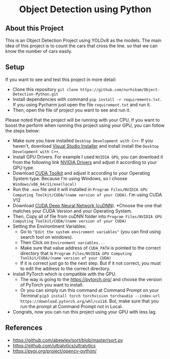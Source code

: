 <div align="center">
  <h1>Object Detection using Python</h1> 
</div>

## About this Project

This is an Object Detection Project using YOLOv8 as the models. The main idea of this project is to count the cars that cross the line.
so that we can know the number of cars easily.

## Setup

If you want to see and test this project in more detail:

- Clone this repository `git clone https://github.com/nurhikam/Object-Detection-Python.git`
- Install dependencies with command `pip install -r requirements.txt`. If you using Pycharm just open the file `requirement.txt` and run it.
- Then, open the file of project you want to see and run it.

Please noted that the project will be running with your CPU,
If you want to boost the perform when running this project using your GPU, you can follow the steps below:

- Make sure you have installed `Desktop Development with C++`. If you haven't, download [Visual Studio Installer](https://visualstudio.microsoft.com/downloads/) and install install the `Desktop Development with C++`.
- Install GPU Drivers. For example I used `NVIDIA GPU`, you can download it from the following link [NVIDIA Drivers](https://www.nvidia.com/Download/index.aspx?lang=en-us) and adjust it according to your GPU type.
- Download [CUDA Toolkit](https://developer.nvidia.com/cuda-downloads) and adjust it according to your Operating System type. Because I'm using Windows, so I choose `Windows/x86_64/11/exe(local)`
- Run the `.exe` file and it will installed in `Program Files/NVIDIA GPU Computing Toolkit/CUDA/(name version of your CUDA)`. I'm using CUDA V12
- Download [CUDA Deep Neural Network (cuDNN)](https://developer.nvidia.com/rdp/cudnn-download). *Choose the one that matches your CUDA Version and your Operating System.
- Then, Copy all of file from cuDNN folder into `Program Files/NVIDIA GPU Computing Toolkit/CUDA/(name version of your CUDA)`
- Setting the Environtment Variables:
  - Go to `"Edit the system enviroment variables"` (you can find using search tool on windows). 
  - Then Click on `Environment variables...`
  - Make sure that value address of `CUDA_PATH` is pointed to the correct directory that is `Program Files/NVIDIA GPU Computing Toolkit/CUDA/(name version of your CUDA)`
  - If it is correct just go to the next step. But if it not correct, you must to edit the address to the correct directory.
- Install PyTorch which is compatible with the GPU. 
  - The way is going to the https://pytorch.org/ and choose the version of PyTorch you want to install. 
  - Or you can simply run this command at Command Prompt on your Terminal `pip3 install torch torchvision torchaudio --index-url https://download.pytorch.org/whl/cu118`. But, make sure that you run the prompt at Command Prompt not in Local.
- Congrats, now you can run this project using your GPU with less lag.

## References
- https://github.com/abewley/sort/blob/master/sort.py
- https://github.com/ultralytics/ultralytics
- https://pypi.org/project/opencv-python/
